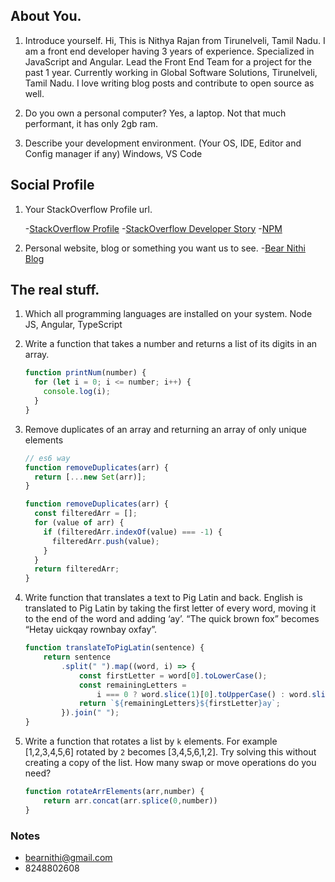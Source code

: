## About You.

1. Introduce yourself.
   Hi, This is Nithya Rajan from Tirunelveli, Tamil Nadu. I am a front end developer having 3 years of experience. Specialized in JavaScript and Angular. Lead the Front End Team for a project for the past 1 year. Currently working in Global Software Solutions, Tirunelveli, Tamil Nadu. I love writing blog posts and contribute to open source as well.

2. Do you own a personal computer?
   Yes, a laptop. Not that much performant, it has only 2gb ram.

3. Describe your development environment. (Your OS, IDE, Editor and Config manager if any)
   Windows, VS Code

## Social Profile

1. Your StackOverflow Profile url. 

    -[StackOverflow Profile](https://stackoverflow.com/users/5013729/bear-nithi) 
    -[StackOverflow Developer Story](https://stackoverflow.com/users/story/5013729)
    -[NPM](https://www.npmjs.com/~bearnithi)

2. Personal website, blog or something you want us to see. 
    -[Bear Nithi Blog](http://bearnithi.com)

## The real stuff.

1. Which all programming languages are installed on your system.
   Node JS, Angular, TypeScript

2. Write a function that takes a number and returns a list of its digits in an array.

   ```javascript
   function printNum(number) {
     for (let i = 0; i <= number; i++) {
       console.log(i);
     }
   }
   ```

3. Remove duplicates of an array and returning an array of only unique elements

   ```javascript
   // es6 way
   function removeDuplicates(arr) {
     return [...new Set(arr)];
   }

   function removeDuplicates(arr) {
     const filteredArr = [];
     for (value of arr) {
       if (filteredArr.indexOf(value) === -1) {
         filteredArr.push(value);
       }
     }
     return filteredArr;
   }
   ```

4. Write function that translates a text to Pig Latin and back. English is translated to Pig Latin by taking the first letter of every word, moving it to the end of the word and adding ‘ay’. “The quick brown fox” becomes “Hetay uickqay rownbay oxfay”.

    ```javascript
    function translateToPigLatin(sentence) {
        return sentence
            .split(" ").map((word, i) => {
                const firstLetter = word[0].toLowerCase();
                const remainingLetters =
                    i === 0 ? word.slice(1)[0].toUpperCase() : word.slice(1);
                return `${remainingLetters}${firstLetter}ay`;
            }).join(" ");
    }
    ```

5. Write a function that rotates a list by `k` elements. For example [1,2,3,4,5,6] rotated by `2` becomes [3,4,5,6,1,2]. Try solving this without creating a copy of the list. How many swap or move operations do you need?

    ```javascript
    function rotateArrElements(arr,number) {
        return arr.concat(arr.splice(0,number))
    }
    ```


### Notes

- bearnithi@gmail.com
- 8248802608